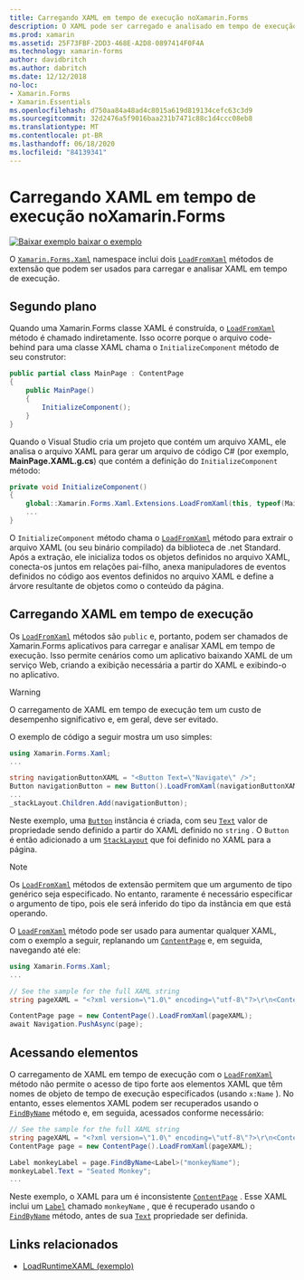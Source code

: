 ```yaml
---
title: Carregando XAML em tempo de execução noXamarin.Forms
description: O XAML pode ser carregado e analisado em tempo de execução com os métodos de extensão LoadFromXaml.
ms.prod: xamarin
ms.assetid: 25F73FBF-2DD3-468E-A2D8-0897414F0F4A
ms.technology: xamarin-forms
author: davidbritch
ms.author: dabritch
ms.date: 12/12/2018
no-loc:
- Xamarin.Forms
- Xamarin.Essentials
ms.openlocfilehash: d750aa84a48ad4c8015a619d819134cefc63c3d9
ms.sourcegitcommit: 32d2476a5f9016baa231b7471c88c1d4ccc08eb8
ms.translationtype: MT
ms.contentlocale: pt-BR
ms.lasthandoff: 06/18/2020
ms.locfileid: "84139341"
---
```

# <a name="loading-xaml-at-runtime-in-xamarinforms"></a>Carregando XAML em tempo de execução noXamarin.Forms

[![Baixar exemplo ](~/media/shared/download.png) baixar o exemplo](https://docs.microsoft.com/samples/xamarin/xamarin-forms-samples/xaml-loadruntimexaml)

O [`Xamarin.Forms.Xaml`](xref:Xamarin.Forms.Xaml) namespace inclui dois [`LoadFromXaml`](xref:Xamarin.Forms.Xaml.Extensions.LoadFromXaml*) métodos de extensão que podem ser usados para carregar e analisar XAML em tempo de execução.

## <a name="background"></a>Segundo plano

Quando uma Xamarin.Forms classe XAML é construída, o [`LoadFromXaml`](xref:Xamarin.Forms.Xaml.Extensions.LoadFromXaml*) método é chamado indiretamente. Isso ocorre porque o arquivo code-behind para uma classe XAML chama o `InitializeComponent` método de seu construtor:

```csharp
public partial class MainPage : ContentPage
{
    public MainPage()
    {
        InitializeComponent();
    }
}
```

Quando o Visual Studio cria um projeto que contém um arquivo XAML, ele analisa o arquivo XAML para gerar um arquivo de código C# (por exemplo, **MainPage.XAML.g.cs**) que contém a definição do `InitializeComponent` método:

```csharp
private void InitializeComponent()
{
    global::Xamarin.Forms.Xaml.Extensions.LoadFromXaml(this, typeof(MainPage));
    ...
}
```

O `InitializeComponent` método chama o [`LoadFromXaml`](xref:Xamarin.Forms.Xaml.Extensions.LoadFromXaml*) método para extrair o arquivo XAML (ou seu binário compilado) da biblioteca de .net Standard. Após a extração, ele inicializa todos os objetos definidos no arquivo XAML, conecta-os juntos em relações pai-filho, anexa manipuladores de eventos definidos no código aos eventos definidos no arquivo XAML e define a árvore resultante de objetos como o conteúdo da página.

## <a name="loading-xaml-at-runtime"></a>Carregando XAML em tempo de execução

Os [`LoadFromXaml`](xref:Xamarin.Forms.Xaml.Extensions.LoadFromXaml*) métodos são `public` e, portanto, podem ser chamados de Xamarin.Forms aplicativos para carregar e analisar XAML em tempo de execução. Isso permite cenários como um aplicativo baixando XAML de um serviço Web, criando a exibição necessária a partir do XAML e exibindo-o no aplicativo.

> [!WARNING]
> O carregamento de XAML em tempo de execução tem um custo de desempenho significativo e, em geral, deve ser evitado.

O exemplo de código a seguir mostra um uso simples:

```csharp
using Xamarin.Forms.Xaml;
...

string navigationButtonXAML = "<Button Text=\"Navigate\" />";
Button navigationButton = new Button().LoadFromXaml(navigationButtonXAML);
...
_stackLayout.Children.Add(navigationButton);
```

Neste exemplo, uma [`Button`](xref:Xamarin.Forms.Button) instância é criada, com seu [`Text`](xref:Xamarin.Forms.Button.Text) valor de propriedade sendo definido a partir do XAML definido no `string` . O `Button` é então adicionado a um [`StackLayout`](xref:Xamarin.Forms.StackLayout) que foi definido no XAML para a página.

> [!NOTE]
> Os [`LoadFromXaml`](xref:Xamarin.Forms.Xaml.Extensions.LoadFromXaml*) métodos de extensão permitem que um argumento de tipo genérico seja especificado. No entanto, raramente é necessário especificar o argumento de tipo, pois ele será inferido do tipo da instância em que está operando.

O [`LoadFromXaml`](xref:Xamarin.Forms.Xaml.Extensions.LoadFromXaml*) método pode ser usado para aumentar qualquer XAML, com o exemplo a seguir, replanando um [`ContentPage`](xref:Xamarin.Forms.ContentPage) e, em seguida, navegando até ele:

```csharp
using Xamarin.Forms.Xaml;
...

// See the sample for the full XAML string
string pageXAML = "<?xml version=\"1.0\" encoding=\"utf-8\"?>\r\n<ContentPage xmlns=\"http://xamarin.com/schemas/2014/forms\"\nxmlns:x=\"http://schemas.microsoft.com/winfx/2009/xaml\"\nx:Class=\"LoadRuntimeXAML.CatalogItemsPage\"\nTitle=\"Catalog Items\">\n</ContentPage>";

ContentPage page = new ContentPage().LoadFromXaml(pageXAML);
await Navigation.PushAsync(page);
```

## <a name="accessing-elements"></a>Acessando elementos

O carregamento de XAML em tempo de execução com o [`LoadFromXaml`](xref:Xamarin.Forms.Xaml.Extensions.LoadFromXaml*) método não permite o acesso de tipo forte aos elementos XAML que têm nomes de objeto de tempo de execução especificados (usando `x:Name` ). No entanto, esses elementos XAML podem ser recuperados usando o [`FindByName`](xref:Xamarin.Forms.NameScopeExtensions.FindByName*) método e, em seguida, acessados conforme necessário:

```csharp
// See the sample for the full XAML string
string pageXAML = "<?xml version=\"1.0\" encoding=\"utf-8\"?>\r\n<ContentPage xmlns=\"http://xamarin.com/schemas/2014/forms\"\nxmlns:x=\"http://schemas.microsoft.com/winfx/2009/xaml\"\nx:Class=\"LoadRuntimeXAML.CatalogItemsPage\"\nTitle=\"Catalog Items\">\n<StackLayout>\n<Label x:Name=\"monkeyName\"\n />\n</StackLayout>\n</ContentPage>";
ContentPage page = new ContentPage().LoadFromXaml(pageXAML);

Label monkeyLabel = page.FindByName<Label>("monkeyName");
monkeyLabel.Text = "Seated Monkey";
...
```

Neste exemplo, o XAML para um é inconsistente [`ContentPage`](xref:Xamarin.Forms.ContentPage) . Esse XAML inclui um [`Label`](xref:Xamarin.Forms.Label) chamado `monkeyName` , que é recuperado usando o [`FindByName`](xref:Xamarin.Forms.NameScopeExtensions.FindByName*) método, antes de sua [`Text`](xref:Xamarin.Forms.Label.Text) propriedade ser definida.

## <a name="related-links"></a>Links relacionados

- [LoadRuntimeXAML (exemplo)](https://docs.microsoft.com/samples/xamarin/xamarin-forms-samples/xaml-loadruntimexaml)
